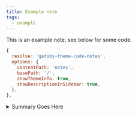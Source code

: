 ```yaml
---
title: Example note
tags:
  - example
---
```


This is an example note, see below for some code.

```js
{
  resolve: 'gatsby-theme-code-notes',
  options: {
    contentPath: 'notes',
    basePath: '/',
    showThemeInfo: true,
    showDescriptionInSidebar: true,
  },
},
```

<details>
 <summary>Summary Goes Here</summary>
 
 ...this is hidden, collapsable content...
 lorem vgdf

```js
{
 resolve: 'gatsby-theme-code-notes',
 options: {
   contentPath: 'notes',
   basePath: '/',
   showThemeInfo: true,
   showDescriptionInSidebar: true,
 },
},
```

</details>
